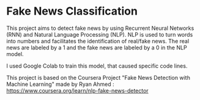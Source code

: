 # Fake News Classification
This project aims to detect fake news by using Recurrent Neural Networks (RNN) and Natural Language Processing (NLP). NLP is used to turn words into numbers and facilitates the identification of real/fake news. The real news are labeled by a 1 and the fake news are labeled by a 0 in the NLP model.

I used Google Colab to train this model, that caused specific code lines.

This project is based on the Coursera Project "Fake News Detection with Machine Learning" made by Ryan Ahmed : https://www.coursera.org/learn/nlp-fake-news-detector
